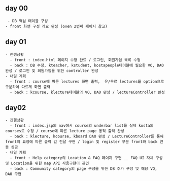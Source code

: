 ## day 00
<pre><code> - DB 핵심 테이블 구성
- front 화면 구성 개요 완성 (oven 2번째 페이지 참고)
</code></pre>

## day 01
<pre><code>- 진행상황
  - front : index.html 페이지 수정 완료 / 로그인, 회원가입 목록 수정
  - back : DB 수정, kteacher, kstudent, kostapeople테이블에 필요한 VO, DAO 완성 / 로그인 및 회원가입을 위한 controller 완성
- 내일 계획
  - front : course에 따른 lectures 화면 출력,  유/무료 lectures를 option으로 구분하여 다르게 화면 출력
  - back : kcourse, klecture테이블의 VO, DAO 완성 / lectureController 완성
</code></pre>

## day02
<pre><code>- 진행상황
  - front : index.jsp의 nav에서 course의 underbar list를 실제 kosta의 courses로 수정 / course에 따른 lecture page 동적 출력 완성
  - back : klecture, kcourse, kboard DAO 완성 / LectureController를 통해 front의 요청에 따른 출력 값 전달 구현 / login 및 register 부분 front와 back 연동 성공
- 내일 계획
  - front : Help category의 Location & FAQ 페이지 구현 __ FAQ UI 자체 구성 및 Location을 위한 map API 사용구현이 관건
  - back : Community category의 page 구성을 위한 DB 추가 구성 및 해당 VO, DAO 구현
</code></pre>

